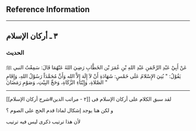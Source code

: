 ## Reference Information

---
## ٣ ـ أركان الإسلام

### الحديث

عَنْ أَبِيْ عَبْدِ الرَّحْمَنِ عَبْدِ اللهِ بْنِ عُمَرَ بْن الخَطَّابِ رَضِيَ اللهُ عَنْهُمَا قَالَ: سَمِعْتُ النبي ﷺ يَقُوْلُ: " بُنِيَ الإِسْلامُ عَلَى خَمْسٍ: شَهَادَةِ أَنْ لاَ إِلَهَ إِلاَّ الله وَأَنَّ مُحَمَّدَاً رَسُوْلُ اللهِ، وَإِقَامِ الصَّلاةِ، وَإِيْتَاءِ الزَّكَاةِ، وَحَجِّ البِيْتِ، وَصَوْمِ رَمَضَانَ "

---

لقد سبق الكلام على أركان الإسلام فى [[٢ - مراتب الدين#شرح أركان الإسلام]]

و لكن هنا يوجد إشكال لماذا قدم الحج على الصوم ؟

لأن هذا ترتيب ذكرى ليس فيه ترتيب
